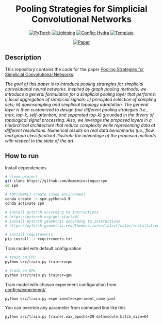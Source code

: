 <div align="center">

# Pooling Strategies for Simplicial Convolutional Networks

<a href="https://pytorch.org/get-started/locally/"><img alt="PyTorch" src="https://img.shields.io/badge/PyTorch-ee4c2c?logo=pytorch&logoColor=white"></a>
<a href="https://pytorchlightning.ai/"><img alt="Lightning" src="https://img.shields.io/badge/-Lightning-792ee5?logo=pytorchlightning&logoColor=white"></a>
<a href="https://hydra.cc/"><img alt="Config: Hydra" src="https://img.shields.io/badge/Config-Hydra-89b8cd"></a>
<a href="https://github.com/ashleve/lightning-hydra-template"><img alt="Template" src="https://img.shields.io/badge/-Lightning--Hydra--Template-017F2F?style=flat&logo=github&labelColor=gray"></a><br>
 <!---
[![Conference](http://img.shields.io/badge/AnyConference-year-4b44ce.svg)](https://papers.nips.cc/paper/2020)
-->
[![Paper](http://img.shields.io/badge/paper-arxiv.1001.2234-B31B1B.svg)](https://arxiv.org/abs/2210.05490)
    
</div>

## Description

This repository contains the code for the paper [Pooling Strategies for Simplicial Convolutional Networks](https://arxiv.org/abs/2210.05490).

_The goal of this paper is to introduce pooling strategies for simplicial convolutional neural networks. Inspired by graph pooling methods, we introduce a general formulation for a simplicial pooling layer that performs: i) local aggregation of simplicial signals; ii) principled selection of sampling sets; iii) downsampling and simplicial topology adaptation. The general layer is then customized to design four different pooling strategies (i.e., max, top-k, self-attention, and separated top-k) grounded in the theory of topological signal processing. Also, we leverage the proposed layers in a hierarchical architecture that reduce complexity while representing data at different resolutions. Numerical results on real data benchmarks (i.e., flow and graph classification) illustrate the advantage of the proposed methods with respect to the state of the art._

## How to run

Install dependencies

```bash
# clone project
git clone https://github.com/domenicocinque/spm
cd spm

# [OPTIONAL] create conda environment
conda create -n spm python=3.9
conda activate spm

# install pytorch according to instructions
# https://pytorch.org/get-started/
# install pytorch geometric according to instructions
# https://pytorch-geometric.readthedocs.io/en/latest/notes/installation.html

# install requirements
pip install -r requirements.txt
```

Train model with default configuration

```bash
# train on CPU
python src/train.py trainer=cpu

# train on GPU
python src/train.py trainer=gpu
```

Train model with chosen experiment configuration from [configs/experiment/](configs/experiment/)

```bash
python src/train.py experiment=experiment_name.yaml
```

You can override any parameter from command line like this

```bash
python src/train.py trainer.max_epochs=20 datamodule.batch_size=64
```
